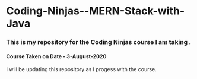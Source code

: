 # Coding-Ninjas--MERN-Stack-with-Java

### This is my repository for the Coding Ninjas course I am taking .
#### Course Taken on Date - 3-August-2020

I will be updating this repository as I progess with the course.
